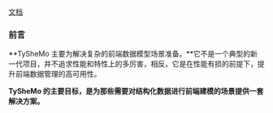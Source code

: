 [文档](https://www.tangshuang.net/7101.html#title-3-1)

### 前言

**TySheMo 主要为解决复杂的前端数据模型场景准备。**它不是一个典型的新一代项目，并不追求性能和特性上的多厉害，相反，它是在性能有损的前提下，提升前端数据管理的高可用性。



**TySheMo 的主要目标，是为那些需要对结构化数据进行前端建模的场景提供一套解决方案。**
